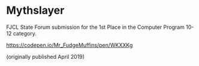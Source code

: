 # Mythslayer
FJCL State Forum submission for the 1st Place in the Computer Program 10-12 category.

https://codepen.io/Mr_FudgeMuffins/pen/WKXXKg

(originally published April 2019)
